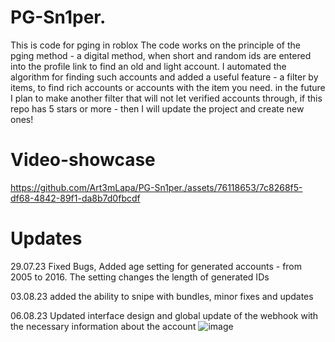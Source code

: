 # PG-Sn1per.
This is code for pging in roblox
The code works on the principle of the pging method - a digital method, when short and random ids are entered into the profile link to find an old and light account. I automated the algorithm for finding such accounts and added a useful feature - a filter by items, to find rich accounts or accounts with the item you need.
in the future I plan to make another filter that will not let verified accounts through, if this repo has 5 stars or more - then I will update the project and create new ones!
# Video-showcase
https://github.com/Art3mLapa/PG-Sn1per./assets/76118653/7c8268f5-df68-4842-89f1-da8b7d0fbcdf
# Updates
29.07.23
Fixed Bugs, Added age setting for generated accounts - from 2005 to 2016. The setting changes the length of generated IDs

03.08.23
added the ability to snipe with bundles, minor fixes and updates

06.08.23
Updated interface design and global update of the webhook with the necessary information about the account
![image](https://github.com/Art3mLapa/PG-Sn1per./assets/76118653/ee10e7ba-d695-4264-9404-5e439ad26482)
